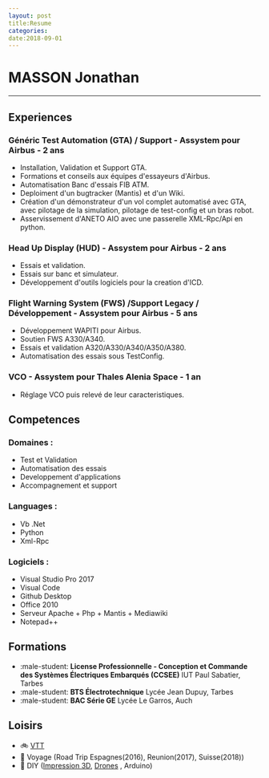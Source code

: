 ```yaml
---
layout: post
title:Resume
categories:
date:2018-09-01
---
```


# MASSON Jonathan
---

## Experiences


### **Généric Test Automation (GTA) / Support - Assystem pour Airbus - 2 ans**
  - Installation, Validation et Support GTA.
  - Formations et conseils aux équipes d'essayeurs d'Airbus.
  - Automatisation Banc d'essais FIB ATM.
  - Deploiment d'un bugtracker (Mantis) et d'un Wiki.
  - Création d'un démonstrateur d'un vol complet automatisé avec GTA, avec pilotage de la simulation, pilotage de test-config et un bras robot.
  - Asservissement d'ANETO AIO avec une passerelle XML-Rpc/Api en python.

### **Head Up Display (HUD) - Assystem pour Airbus - 2 ans**
  - Essais et validation.
  - Essais sur banc et simulateur.
  - Développement d'outils logiciels pour la creation d'ICD.

### **Flight Warning System (FWS) /Support Legacy / Développement - Assystem pour Airbus - 5 ans**
  - Développement WAPITI pour Airbus.
  - Soutien FWS A330/A340.
  - Essais et validation A320/A330/A340/A350/A380.
  - Automatisation des essais sous TestConfig.

### **VCO - Assystem pour Thales Alenia Space - 1 an**
  - Réglage VCO puis relevé de leur caracteristiques.

## Competences

### Domaines :
* Test et Validation
* Automatisation des essais
* Developpement d'applications
* Accompagnement et support

### Languages :
* Vb .Net
* Python
* Xml-Rpc

### Logiciels :
* Visual Studio Pro 2017
* Visual Code
* Github Desktop
* Office 2010
* Serveur Apache + Php + Mantis + Mediawiki 
* Notepad++

## Formations
- :male-student: **License Professionnelle - Conception et Commande des Systèmes Électriques Embarqués (CCSEE)**
IUT Paul Sabatier, Tarbes
- :male-student: **BTS Électrotechnique** 
Lycée Jean Dupuy, Tarbes
- :male-student: **BAC Série GE** 
Lycée Le Garros, Auch

## Loisirs
- :bike: [VTT](vtt.md)
- :palm_tree: Voyage (Road Trip Espagnes(2016), Reunion(2017), Suisse(2018))
- :wrench: DIY ([Impression 3D](imprimande3d), [Drones](drones.md) , Arduino)
